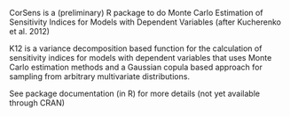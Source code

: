 CorSens is a (preliminary) R package to do Monte Carlo Estimation of Sensitivity Indices for Models with Dependent Variables (after Kucherenko et al. 2012)

K12 is a variance decomposition based function for the calculation of sensitivity indices for models with dependent variables that uses Monte Carlo estimation methods and a Gaussian copula based approach for sampling from arbitrary multivariate distributions.

See package documentation (in R) for more details (not yet available through CRAN)